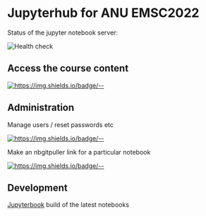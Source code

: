 # Jupyterhub for ANU EMSC2022

Status of the jupyter notebook server:
 
![Health check](https://github.com/ANU-RSES-Education/EMSC-2022/workflows/Health%20check/badge.svg)


## Access the course content

[![https://img.shields.io/badge/<LABEL>-<MESSAGE>-<COLOR>](https://img.shields.io/badge/Launch-EMSC2022-Blue)](https://emsc2022.rses.underworldcloud.org/hub/user-redirect/git-pull?repo=https%3A%2F%2Fgithub.com%2FANU-RSES-Education%2FEMSC-2022&urlpath=lab%2Ftree%2FEMSC-2022%2FStartHere.ipynb)

<!--
Change my password (only for NativeAuthenticator)

[![https://img.shields.io/badge/<LABEL>-<MESSAGE>-<COLOR>](https://img.shields.io/badge/Password-EMSC2022-Red)](https://emsc2022-2021.rses.underworldcloud.org/hub/change-password)
-->

<!--
<img src="ImagesEtc/EMSC-2022-2021-QRcode.png" alt="QR Code" width="150" >
-->

## Administration

Manage users / reset passwords etc

[![https://img.shields.io/badge/<LABEL>-<MESSAGE>-<COLOR>](https://img.shields.io/badge/Admin-EMSC2022-Red)](https://emsc2022.rses.underworldcloud.org/hub/admin)
 
Make an nbgitpuller link for a particular notebook

[![https://img.shields.io/badge/<LABEL>-<MESSAGE>-<COLOR>](https://img.shields.io/badge/Admin-LinkMaker-Red)](https://jupyterhub.github.io/nbgitpuller/link.html?hub=https://emsc2022.rses.underworldcloud.org&repo=https://github.com/ANU-RSES-Education/EMSC-2022)

## Development

[Jupyterbook](https://anu-rses-education.github.io/EMSC-2022/FrontPage.html) build of the latest notebooks


 




